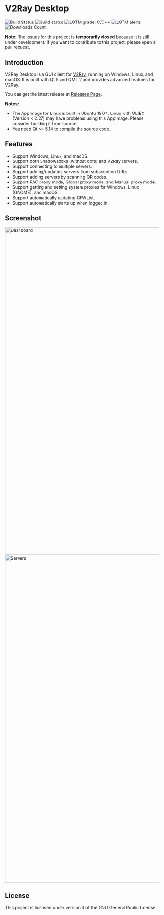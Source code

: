 # V2Ray Desktop

[![Build Status](https://travis-ci.org/Dr-Incognito/V2Ray-Desktop.svg?branch=master)](https://travis-ci.org/Dr-Incognito/V2Ray-Desktop)
[![Build status](https://ci.appveyor.com/api/projects/status/0t07jpv22tf7xpn9?svg=true)](https://ci.appveyor.com/project/Dr-Incognito/V2Ray-Desktop)
[![LGTM grade: C/C++](https://img.shields.io/lgtm/grade/cpp/g/Dr-Incognito/V2Ray-Desktop.svg?logo=lgtm&logoWidth=18)](https://lgtm.com/projects/g/Dr-Incognito/V2Ray-Desktop/context:cpp)
[![LGTM alerts](https://img.shields.io/lgtm/alerts/g/Dr-Incognito/V2Ray-Desktop.svg?logo=lgtm&logoWidth=18)](https://lgtm.com/projects/g/Dr-Incognito/V2Ray-Desktop/alerts/)
![Downloads Count](https://get-badge.herokuapp.com/Dr-Incognito/V2Ray-Desktop/total)

**Note:** The issues for this project is **temporarily closed** because it is still under development.
If you want to contribute to this project, please open a pull request.

## Introduction

V2Ray Desktop is a GUI client for [V2Ray](http://v2ray.com/), running on Windows, Linux, and macOS.
It is built with Qt 5 and QML 2 and provides advanced features for V2Ray.

You can get the latest release at [Releases Page](https://github.com/Dr-Incognito/V2Ray-Desktop/releases).

**Notes:** 
- The AppImage for Linux is built in Ubuntu 18.04. Linux with GLIBC (Version < 2.27) may have problems using this AppImage. Please consider building it from source.     
- You need Qt >= 5.14 to compile the source code.

## Features

- Support Windows, Linux, and macOS.
- Support both Shadowsocks (without obfs) and V2Ray servers.
- Support connecting to multiple servers.
- Support adding/updating servers from subscription URLs.
- Support adding servers by scanning QR codes.
- Support PAC proxy mode, Global proxy mode, and Manual proxy mode.
- Support getting and setting system proxies for Windows, Linux (GNOME), and macOS.
- Support automatically updating GFWList.
- Support automatically starts up when logged in.

## Screenshot

<img width="1072" alt="Dashboard" src="https://user-images.githubusercontent.com/17879520/73626391-acae8500-4683-11ea-952f-b14dae450e0b.png">

<img width="1072" alt="Servers" src="https://user-images.githubusercontent.com/17879520/74507718-34c04480-4f38-11ea-89a3-8f2faea5ec0b.png">

## License

This project is licensed under version 3 of the GNU General Public License.
